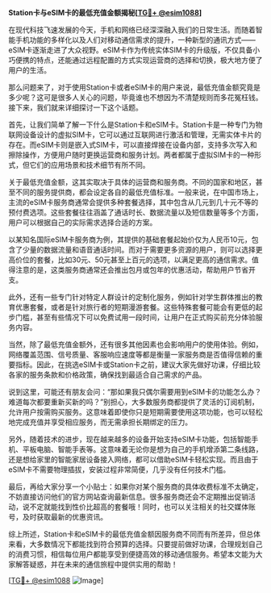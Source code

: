 **Station卡与eSIM卡的最低充值金额揭秘[[TG💪+ @esim1088](https://t.me/s/esim1088)]**

在现代科技飞速发展的今天，手机和网络已经深深融入我们的日常生活。而随着智能手机功能的多样化以及人们对移动通信需求的提升，一种新型的通讯方式——eSIM卡逐渐走进了大众视野。eSIM卡作为传统实体SIM卡的升级版，不仅具备小巧便携的特点，还能通过远程配置的方式实现运营商的选择和切换，极大地方便了用户的生活。

那么问题来了，对于使用Station卡或者eSIM卡的用户来说，最低充值金额究竟是多少呢？这可是很多人关心的问题，毕竟谁也不想因为不清楚规则而多花冤枉钱。接下来，我们就来详细探讨一下这个话题。

首先，让我们简单了解一下什么是Station卡和eSIM卡。Station卡是一种专门为物联网设备设计的虚拟SIM卡，它可以通过互联网进行激活和管理，无需实体卡片的存在。而eSIM卡则是嵌入式SIM卡，可以直接焊接在设备内部，支持多次写入和擦除操作，方便用户随时更换运营商和服务计划。两者都属于虚拟SIM卡的一种形式，但它们的应用场景和技术细节有所不同。

关于最低充值金额，这其实取决于具体的运营商和服务商。不同的国家和地区，甚至不同的服务提供商，都会设定各自的最低充值标准。一般来说，在中国市场上，主流的eSIM卡服务商通常会提供多种套餐选择，其中包含从几元到几十元不等的预付费选项。这些套餐往往涵盖了通话时长、数据流量以及短信数量等多个方面，用户可以根据自己的实际需求选择合适的方案。

以某知名国际eSIM卡服务商为例，其提供的基础套餐起始价仅为人民币10元，包含了少量的数据流量和语音通话时间。而对于需要更多资源的用户，则可以选择更高价位的套餐，比如30元、50元甚至上百元的选项，以满足更高的通信需求。值得注意的是，这类服务商通常还会推出包月或包年的优惠活动，帮助用户节省开支。

此外，还有一些专门针对特定人群设计的定制化服务，例如针对学生群体推出的教育优惠套餐，或者是针对旅行者的短期漫游套餐。这些特殊套餐可能会有更低的起步门槛，甚至有些情况下可以免费试用一段时间，让用户在正式购买前充分体验服务内容。

当然，除了最低充值金额外，还有很多其他因素也会影响用户的使用体验。例如，网络覆盖范围、信号质量、客服响应速度等都是衡量一家服务商是否值得信赖的重要指标。因此，在挑选eSIM卡或Station卡之前，建议大家先做好功课，仔细比较各家的服务条款和价格政策，确保找到最适合自己需求的产品。

说到这里，可能还有朋友会问：“那如果我只偶尔需要用到eSIM卡的功能怎么办？难道每次都要重新买新的吗？”别担心，大多数服务商都提供了灵活的订阅机制，允许用户按需购买服务。这意味着即使你只是短期需要使用这项功能，也可以轻松地完成充值并享受相应服务，而无需承担长期绑定的压力。

另外，随着技术的进步，现在越来越多的设备开始支持eSIM卡功能，包括智能手机、平板电脑、智能手表等。这意味着无论你是想为自己的手机增添第二条线路，还是想给家里的智能家居设备接入网络，都可以借助eSIM卡轻松实现。而且由于eSIM卡不需要物理插拔，安装过程非常简便，几乎没有任何技术门槛。

最后，再给大家分享一个小贴士：如果你对某个服务商的具体收费标准不太确定，不妨直接访问他们的官方网站查询最新信息。很多服务商还会不定期推出促销活动，说不定就能找到性价比超高的套餐哦！同时，也可以关注相关的社交媒体账号，及时获取最新的优惠资讯。

综上所述，Station卡和eSIM卡的最低充值金额因服务商不同而有所差异，但总体来看，大多数情况下都能找到符合预算的选择。只要提前做好功课，合理规划自己的消费习惯，相信每位用户都能享受到便捷高效的移动通信服务。希望本文能为大家解答疑惑，并在未来的通信旅程中提供实用的帮助！

[[TG💪+ @esim1088](https://t.me/s/esim1088) ![Image](https://i.postimg.cc/4NQfJmqS/Snipaste-2025-05-13-00-14-12.png)]